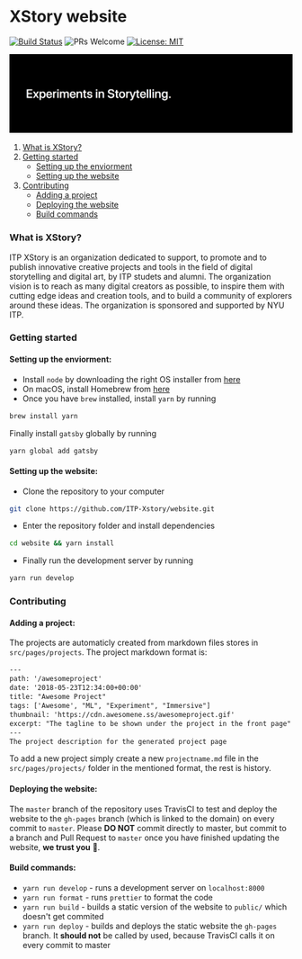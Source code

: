 # XStory website

[![Build Status](https://travis-ci.org/ITP-Xstory/website.svg?branch=master)](https://travis-ci.org/ITP-Xstory/website)
![PRs Welcome](https://img.shields.io/badge/PRs-welcome-brightgreen.svg?style=flat-square)
[![License: MIT](https://img.shields.io/badge/License-MIT-yellow.svg)](https://opensource.org/licenses/MIT)

![cover](https://github.com/ITP-Xstory/website/raw/master/docs/cover.png)

1. [What is XStory?](#what-is-xstory)
2. [Getting started](#getting-started)
    - [Setting up the enviorment](#setting-up-the-enviorment)
    - [Setting up the website](#setting-up-the-website)
3. [Contributing](#contributing)
    - [Adding a project](#adding-a-project)
    - [Deploying the website](#deploying-the-website)
    - [Build commands](#build-commands)

### What is XStory?
ITP XStory is an organization dedicated to support, to promote and to publish innovative creative projects and tools in the field of digital storytelling and digital art, by ITP studets and alumni. The organization vision is to reach as many digital creators as possible, to inspire them with cutting edge ideas and creation tools, and to build a community of explorers around these ideas. The organization is sponsored and supported by NYU ITP.

### Getting started
#### Setting up the enviorment:
- Install `node` by downloading the right OS installer from [here](https://nodejs.org)
- On macOS, install Homebrew from [here](https://brew.sh)
- Once you have `brew` installed, install `yarn` by running
```sh
brew install yarn
```
Finally install `gatsby` globally by running 
```sh
yarn global add gatsby
```
#### Setting up the website:
- Clone the repository to your computer
```sh
git clone https://github.com/ITP-Xstory/website.git
```
- Enter the repository folder and install dependencies
```sh
cd website && yarn install
```
- Finally run the development server by running
```sh
yarn run develop
```
### Contributing
#### Adding a project:
The projects are automaticly created from markdown files stores in `src/pages/projects`. The project markdown format is:
```
---
path: '/awesomeproject'
date: '2018-05-23T12:34:00+00:00'
title: "Awesome Project"
tags: ['Awesome', "ML", "Experiment", "Immersive"]
thumbnail: 'https://cdn.awesomene.ss/awesomeproject.gif'
excerpt: "The tagline to be shown under the project in the front page"
---
The project description for the generated project page
```
To add a new project simply create a new `projectname.md` file in the `src/pages/projects/` folder in the mentioned format, the rest is history.
#### Deploying the website:
The `master` branch of the repository uses TravisCI to test and deploy the website to the `gh-pages` branch (which is linked to the domain) on every commit to `master`. Please **DO NOT** commit directly to master, but commit to a branch and Pull Request to `master` once you have finished updating the website, **we trust you** 🤝.
#### Build commands:
- `yarn run develop` - runs a development server on `localhost:8000`
- `yarn run format` - runs `prettier` to format the code
- `yarn run build` - builds a static version of the website to `public/` which doesn't get commited
- `yarn run deploy` - builds and deploys the static website the `gh-pages` branch. It **should not** be called by used, because TravisCI calls it on every commit to master


